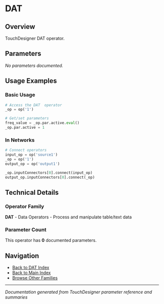# DAT

## Overview

TouchDesigner DAT operator.

## Parameters

*No parameters documented.*

## Usage Examples

### Basic Usage

```python
# Access the DAT  operator
_op = op('1')

# Get/set parameters
freq_value = _op.par.active.eval()
_op.par.active = 1
```

### In Networks

```python
# Connect operators
input_op = op('source1')
_op = op('1')
output_op = op('output1')

_op.inputConnectors[0].connect(input_op)
output_op.inputConnectors[0].connect(_op)
```

## Technical Details

### Operator Family

**DAT** - Data Operators - Process and manipulate table/text data

### Parameter Count

This operator has **0** documented parameters.

## Navigation

- [Back to DAT Index](../DAT/DAT_INDEX.md)
- [Back to Main Index](../OPERATORS_INDEX.md)
- [Browse Other Families](../OPERATORS_INDEX.md#quick-navigation)

---
*Documentation generated from TouchDesigner parameter reference and summaries*
